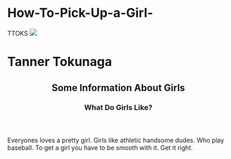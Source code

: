 # How-To-Pick-Up-a-Girl-
TTOKS
<img src="http://greatwestleague.com.ismmedia.com/ISM3/thumbcache/914fcdea35f170f39bf8954bb4393a98.500.jpg">
<h1>Tanner Tokunaga</h1>
<html>
  <head>
    <meta charset="utf-8">
  </head>
  <body>
        <header>
      <h2>Some Information About Girls</h2>
      <h3>What Do Girls Like?</h3>
    </header>
Everyones loves a pretty girl. Girls like athletic handsome dudes. Who play baseball. To get a girl you have to be smooth with it. Get it right. 
